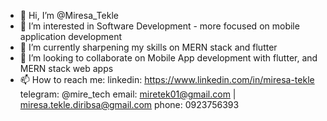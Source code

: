 - 👋 Hi, I’m @Miresa_Tekle
- 👀 I’m interested in Software Development - more focused on mobile application development
- 🌱 I’m currently sharpening my skills on MERN stack and flutter
- 💞️ I’m looking to collaborate on Mobile App development with flutter, and MERN stack web apps
- 📫 How to reach me:
    linkedin: https://www.linkedin.com/in/miresa-tekle
    telegram: @mire_tech
    email: miretek01@gmail.com | miresa.tekle.diribsa@gmail.com
    phone: 0923756393
